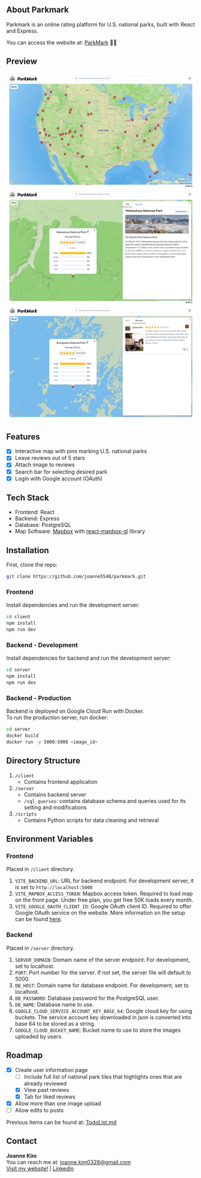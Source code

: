 ## About Parkmark
Parkmark is an online rating platform for U.S. national parks, built with React and Express.

You can access the website at: [ParkMark](https://parcomolo.vercel.app/) 🌳🌠

## Preview
![frontpage](/assets/FrontPage.png)
![InfoPage](/assets/InfoPage.png)
![ReviewPage](/assets/ReviewPage.png)
<!-- <img src="/assets/ProfilePageMobile.png" alt="ProfilePageMobile" width="200"/> -->

## Features
- [x] Interactive map with pins marking U.S. national parks
- [x] Leave reviews out of 5 stars
- [x] Attach image to reviews
- [x] Search bar for selecting desired park
- [x] Login with Google account (OAuth)

## Tech Stack
* Frontend: React
* Backend: Express
* Database: PostgreSQL
* Map Software: [Mapbox](https://www.mapbox.com/) with [react-mapbox-gl](https://visgl.github.io/react-map-gl/) library

## Installation
First, clone the repo:
```sh
git clone https://github.com/joanne5548/parkmark.git
```

### Frontend 
Install dependencies and run the development server:
```sh
cd client
npm install
npm run dev
```

### Backend - Development
Install dependencies for backend and run the development server:
```sh
cd server
npm install
npm run dev
```

### Backend - Production
Backend is deployed on Google Cloud Run with Docker. </br>
To run the production server, run docker:
```sh
cd server
docker build
docker run -p 5000:5000 <image_id>
```

## Directory Structure
1. `/client`
    - Contains frontend application
2. `/server`
    - Contains backend server
    - `/sql_queries`: contains database schema and queries used for its setting and modifications
3. `/scripts`
    - Contains Python scripts for data cleaning and retrieval

## Environment Variables
### Frontend
Placed in `/client` directory.
1. `VITE_BACKEND_URL`: URL for backend endpoint. For development server, it is set to `http://localhost:5000`
2. `VITE_MAPBOX_ACCESS_TOKEN`: Mapbox access token. Required to load map on the front page. Under free plan, you get free 50K loads every month.
3. `VITE_GOOGLE_OAUTH_CLIENT_ID`: Google OAuth client ID. Required to offer Google OAuth service on the website. More information on the setup can be found [here](./TodoList.md#google-oauth-info).

### Backend
Placed in `/server` directory.
1. `SERVER_DOMAIN`: Domain name of the server endpoint. For development, set to localhost.
2. `PORT`: Port number for the server. If not set, the server file will default to 5000.
3. `DB_HOST`: Domain name for database endpoint. For development, set to localhost.
4. `DB_PASSWORD`: Database password for the PostgreSQL user.
5. `DB_NAME`: Database name to use.
6. `GOOGLE_CLOUD_SERVICE_ACCOUNT_KEY_BASE_64`: Google cloud key for using buckets. The service account key downloaded in json is converted into base 64 to be stored as a string.
7. `GOOGLE_CLOUD_BUCKET_NAME`: Bucket name to use to store the images uploaded by users.

## Roadmap
- [x] Create user information page
    - [ ] Include full list of national park tiles that highlights ones that are already reviewed
    - [x] View past reviews
    - [x] Tab for liked reviews
- [x] Allow more than one image upload
- [ ] Allow edits to posts

Previous items can be found at: [TodoList.md](./TodoList.md)

## Contact
**Joanne Kim** </br>
You can reach me at: joanne.kim0328@gmail.com </br>
[Visit my website!](joannekim.dev) | [LinkedIn](https://www.linkedin.com/in/jkim0328)